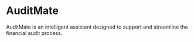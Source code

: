 # AuditMate
AuditMate is an intelligent assistant designed to support and streamline the financial audit process.
